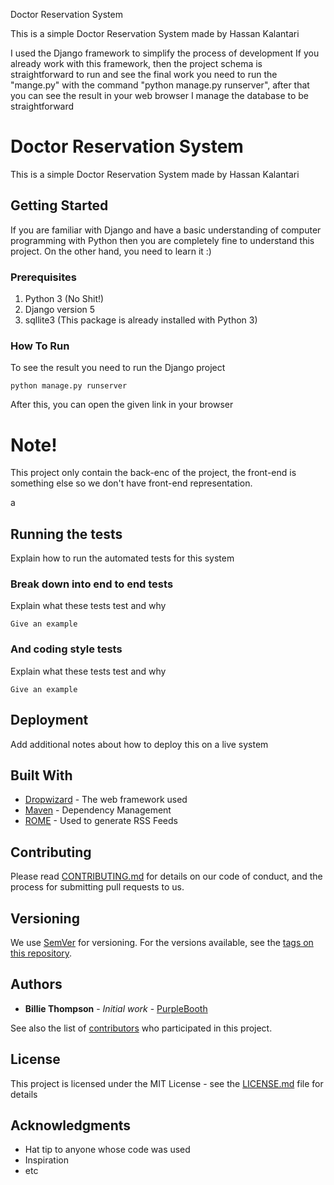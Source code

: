 Doctor Reservation System

This is a simple Doctor Reservation System made by Hassan Kalantari

I used the Django framework to simplify the process of development
If you already work with this framework, then the project schema is straightforward
to run and see the final work you need to run the "mange.py" with the command "python manage.py runserver", after that you can see the result in your web browser
I manage the database to be straightforward


# Doctor Reservation System

This is a simple Doctor Reservation System made by Hassan Kalantari

## Getting Started

If you are familiar with Django and have a basic understanding of computer programming with Python then you are completely fine to understand this project.
On the other hand, you need to learn it :)

### Prerequisites

1. Python 3 (No Shit!)
2. Django version 5
3. sqllite3 (This package is already installed with Python 3)

### How To Run

To see the result you need to run the Django project

```
python manage.py runserver
```

After this, you can open the given link in your browser

# Note!

This project only contain the back-enc of the project, the front-end is something else
so we don't have front-end representation.

a

## Running the tests

Explain how to run the automated tests for this system

### Break down into end to end tests

Explain what these tests test and why

```
Give an example
```

### And coding style tests

Explain what these tests test and why

```
Give an example
```

## Deployment

Add additional notes about how to deploy this on a live system

## Built With

* [Dropwizard](http://www.dropwizard.io/1.0.2/docs/) - The web framework used
* [Maven](https://maven.apache.org/) - Dependency Management
* [ROME](https://rometools.github.io/rome/) - Used to generate RSS Feeds

## Contributing

Please read [CONTRIBUTING.md](https://gist.github.com/PurpleBooth/b24679402957c63ec426) for details on our code of conduct, and the process for submitting pull requests to us.

## Versioning

We use [SemVer](http://semver.org/) for versioning. For the versions available, see the [tags on this repository](https://github.com/your/project/tags). 

## Authors

* **Billie Thompson** - *Initial work* - [PurpleBooth](https://github.com/PurpleBooth)

See also the list of [contributors](https://github.com/your/project/contributors) who participated in this project.

## License

This project is licensed under the MIT License - see the [LICENSE.md](LICENSE.md) file for details

## Acknowledgments

* Hat tip to anyone whose code was used
* Inspiration
* etc


